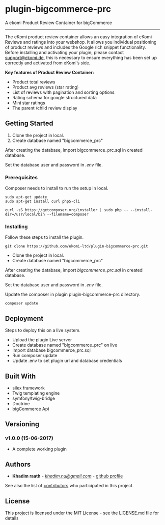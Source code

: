 # plugin-bigcommerce-prc

A ekomi Product Review Container for bigCommerce
***
The eKomi product review container allows an easy integration of eKomi Reviews and ratings into your webshop. It allows you individual positioning of product reviews and includes the Google rich snippet functionality.
Before installing and activating your plugin, please contact support@ekomi.de, this is necessary to ensure everything has been set up correctly and activated from eKomi’s side.

**Key features of Product Review Container:**

+ Product total reviews
+ Product avg reviews (star rating)
+ List of reviews with pagination and sorting options
+ Rating schema for google structured data
+ Mini star ratings
+ The parent /child review display

## Getting Started

1. Clone the project in local. 
2. Create database named "bigcommerce_prc"

After creating the database, import bigcommerce_prc.sql in created database.

Set the database user and password in *.env* file.

### Prerequisites

Composer needs to install to run the setup in local.

```
sudo apt-get update
sudo apt-get install curl php5-cli

curl -sS https://getcomposer.org/installer | sudo php -- --install-dir=/usr/local/bin --filename=composer
```

### Installing

Follow these steps to install the plugin.

```
git clone https://github.com/ekomi-ltd/plugin-bigcommerce-prc.git
```

* Clone the project in local. 
* Create database named "bigcommerce_prc"

After creating the database, import *bigcommerce_prc.sql* in created database.

Set the database user and password in *.env* file.

Update the composer in plugin plugin-bigcommerce-prc directory.

```
composer update
```

## Deployment

Steps to deploy this on a live system.
* Upload the plugin Live server
* Create database named "bigcommerce_prc" on live
* Import database bigcommerce_prc.sql
* Run composer update
* Update .env to set plugin url and database credentials

## Built With

* silex framework
* Twig templating engine
* symfony/twig-bridge
* Doctrine
* bigCommerce Api

## Versioning

### v1.0.0 (15-06-2017)

- A complete working plugin

## Authors

* **Khadim raath** - *khadim.nu@gmail.com* - [github profile](https://github.com/kRaath)

See also the list of [contributors](https://github.com/ekomi-ltd/plugin-bigcommerce-official/graphs/contributors) who participated in this project.

## License

This project is licensed under the MIT License - see the [LICENSE.md](LICENSE.md) file for details
